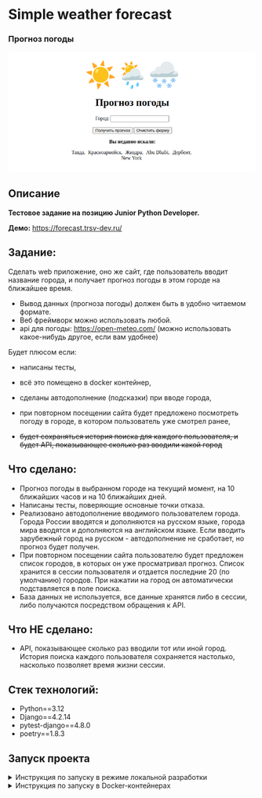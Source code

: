 # Simple weather forecast

### Прогноз погоды
![weather_forecast_screenshot.png](weather_forecast_screenshot.png)
## Описание
**Тестовое задание на позицию Junior Python Developer.**

**Демо:** https://forecast.trsv-dev.ru/

## Задание:

Сделать web приложение, оно же сайт, где пользователь вводит название города, 
и получает прогноз погоды в этом городе на ближайшее время.

 - Вывод данных (прогноза погоды) должен быть в удобно читаемом формате.
 - Веб фреймворк можно использовать любой.
 - api для погоды: https://open-meteo.com/ (можно использовать какое-нибудь другое, 
если вам удобнее)

Будет плюсом если:

- написаны тесты,
- всё это помещено в docker контейнер,
- сделаны автодополнение (подсказки) при вводе города,
- при повторном посещении сайта будет предложено посмотреть погоду в городе, 
в котором пользователь уже смотрел ранее,

- ~~будет сохраняться история поиска для каждого пользователя, и будет API, показывающее сколько раз вводили какой город~~

## Что сделано:

- Прогноз погоды в выбранном городе на текущий момент, на 10 ближайших часов и
на 10 ближайших дней.
- Написаны тесты, поверяющие основные точки отказа.
- Реализовано автодополнение вводимого пользователем города. Города России 
вводятся и дополняются на русском языке, города мира вводятся и дополняются на 
английском языке. Если вводить зарубежный город на русском - автодополнение 
не сработает, но прогноз будет получен.
- При повторном посещении сайта пользователю будет предложен список городов,
в которых он уже просматривал прогноз. Список хранится в сессии пользователя и 
отдается последние 20 (по умолчанию) городов. При нажатии на город он автоматически
подставляется в поле поиска.
- База данных не используется, все данные хранятся либо в сессии, либо получаются
посредством обращения к API.

## Что НЕ сделано:
- API, показывающее сколько раз вводили тот или иной город. История 
поиска каждого пользователя сохраняется настолько, насколько позволяет время
жизни сессии.

## Стек технологий:
* Python==3.12
* Django==4.2.14
* pytest-django==4.8.0
* poetry==1.8.3

## Запуск проекта

<details>

<summary>Инструкция по запуску в режиме локальной разработки</summary>

### **_Запуск из консоли._**

(Подразумевается, что **Poetry** уже установлен в системе)

Клонируйте репозиторий с **develop веткой** к себе на машину:
```
git@github.com:trsv-dev/simple_weather_forecast.git
```
Перейдите в папку проекта:
```
cd simple_weather_forecast/backend/
```
Установите зависимости:
```
poetry install --no-root
```
Переименуйте **.env.example** в **.env**, ознакомьтесь с содержимым, внесите
необходимые изменения.

Активируйте виртуальное окружение:
```
poetry shell
``` 
Создайте и примените миграции БД:
```
python manage.py makemigrations
python manage.py migrate
```
Создайте суперпользователя:
```
python manage.py createsuperuser
```
Запустите локальный сервер разработки:
```
python manage.py runserver 127.0.0.1:8000
```
Сайт будет доступен по адресу http://127.0.0.1:8000/,
админка будет доступна по адресу http://127.0.0.1:8000/admin/.

Запуск тестов - из директории backend с активированным виртуальным
окружением выполнить `pytest`

</details>

<details>

<summary>Инструкция по запуску в Docker-контейнерах</summary>

### **_Запуск в контейнерах._**

Клонируйте репозиторий с **develop веткой** к себе на машину:
```
git@github.com:trsv-dev/simple_weather_forecast.git
```
Перейдите в папку проекта:
```
cd simple_weather_forecast/
```

Переименуйте **.env.example** в **.env**, ознакомьтесь с содержимым, внесите
необходимые изменения.

Запустите контейнер в фоновом режиме:
```
docker compose -f docker-compose.yml up -d
```
Выполните и примените миграции БД (выполнять последовательно):
```
docker compose -f docker-compose.yml exec backend python manage.py makemigrations
docker compose -f docker-compose.yml exec backend python manage.py migrate
```
Соберите и скопируйте статику (выполнять последовательно):
```
docker compose -f docker-compose.yml exec backend python manage.py collectstatic
docker compose -f docker-compose.yml exec backend cp -r /app/collected_static/. /app/static/
```
Создайте суперпользователя:
```
docker compose -f docker-compose.yml exec backend python manage.py createsuperuser
```
Сайт будет доступен по адресу http://127.0.0.1:8000/,
админка будет доступна по адресу http://127.0.0.1:8000/admin/.

</details>

